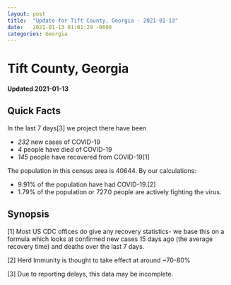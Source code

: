 ```yaml
---
layout: post
title:  "Update for Tift County, Georgia - 2021-01-13"
date:   2021-01-13 01:01:29 -0600
categories: Georgia
---
```


# Tift County, Georgia
#### Updated 2021-01-13

## Quick Facts

In the last 7 days[3] we project there have been
- *232* new cases of COVID-19
- *4* people have died of COVID-19
- *145* people have recovered from COVID-19[1]

The population in this census area is 40644. By our calculations:
- 9.91% of the population have had COVID-19.[2]
- 1.79% of the population or 727.0 people are actively fighting the virus.

## Synopsis




[1] Most US CDC offices do give any recovery statistics- we base this on a formula which looks at confirmed new cases
15 days ago (the average recovery time) and deaths over the last 7 days.

[2] Herd Immunity is thought to take effect at around ~70-80%

[3] Due to reporting delays, this data may be incomplete.
 
    